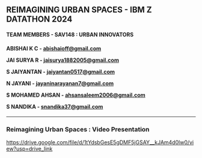 <h2> REIMAGINING URBAN SPACES - IBM Z DATATHON 2024 </h2>

#### TEAM MEMBERS - SAV148 : URBAN INNOVATORS
<H4> 
  
ABISHAI K C - abishaioff@gmail.com
  
JAI SURYA R - jaisurya1882005@gmail.com

S JAIYANTAN - jaiyantan0517@gmail.com

N JAYANI - jayaninarayanan7@gmail.com

S MOHAMED AHSAN - ahsansaleem2006@gmail.com

S NANDIKA - snandika37@gmail.com

</H4>

<hr>

### Reimagining Urban Spaces : Video Presentation
https://drive.google.com/file/d/1tYdsbGesE5gDMF5jGSAY__kJAm4d0lw0/view?usp=drive_link


